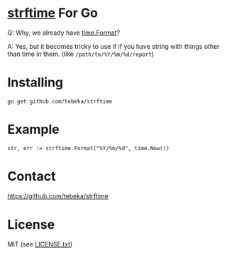 # [strftime](http://strftime.org/) For Go

Q: Why, we already have [time.Format](https://golang.org/pkg/time/#Time.Format)?

A: Yes, but it becomes tricky to use if if you have string with things other
than time in them. (like `/path/to/%Y/%m/%d/report`)



# Installing

    go get github.com/tebeka/strftime

# Example

    str, err := strftime.Format("%Y/%m/%d", time.Now())

# Contact
https://github.com/tebeka/strftime
    
# License
MIT (see [LICENSE.txt](LICENSE.txt))

